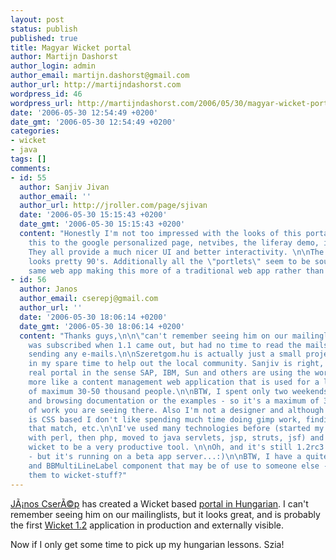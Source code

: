 ```yaml
---
layout: post
status: publish
published: true
title: Magyar Wicket portal
author: Martijn Dashorst
author_login: admin
author_email: martijn.dashorst@gmail.com
author_url: http://martijndashorst.com
wordpress_id: 46
wordpress_url: http://martijndashorst.com/2006/05/30/magyar-wicket-portal/
date: '2006-05-30 12:54:49 +0200'
date_gmt: '2006-05-30 12:54:49 +0200'
categories:
- wicket
- java
tags: []
comments:
- id: 55
  author: Sanjiv Jivan
  author_email: ''
  author_url: http://jroller.com/page/sjivan
  date: '2006-05-30 15:15:43 +0200'
  date_gmt: '2006-05-30 15:15:43 +0200'
  content: "Honestly I'm not too impressed with the looks of this portal. Compare
    this to the google personalized page, netvibes, the liferay demo, infoq etc..
    They all provide a much nicer UI and better interactivity. \n\nThe hungarian portal
    looks pretty 90's. Additionally all the \"portlets\" seem to be sourced from the
    same web app making this more of a traditional web app rather than a portal."
- id: 56
  author: Janos
  author_email: cserepj@gmail.com
  author_url: ''
  date: '2006-05-30 18:06:14 +0200'
  date_gmt: '2006-05-30 18:06:14 +0200'
  content: "Thanks guys,\n\n\"can't remember seeing him on our mailinglists\"\n\nI
    was subscribed when 1.1 came out, but had no time to read the mails. I don't remember
    sending any e-mails.\n\nSzeretgom.hu is actually just a small project I'm doing
    in my spare time to help out the local community. Sanjiv is right, it's not a
    real portal in the sense SAP, IBM, Sun and others are using the word - it is becoming
    more like a content management web application that is used for a local community
    of maximum 30-50 thousand people.\n\nBTW, I spent only two weekends writing code
    and browsing documentation or the examples - so it's a maximum of 35-40 man-hours
    of work you are seeing there. Also I'm not a designer and although the whole thing
    is CSS based I don't like spending much time doing gimp work, finding colours
    that match, etc.\n\nI've used many technologies before (started my web development
    with perl, then php, moved to java servlets, jsp, struts, jsf) and so far I find
    wicket to be a very productive tool. \n\nOh, and it's still 1.2rc3 under the covers
    - but it's running on a beta app server...:)\n\nBTW, I have a quite basic BBLabel
    and BBMultiLineLabel component that may be of use to someone else - should I contribute
    them to wicket-stuff?"
---
```

<p><a href="http://blogs.sun.com/csj">JÃ¡nos CserÃ©p</a> has created a Wicket based <a href="http://www.szeretgom.hu/">portal in Hungarian</a>. I can't remember seeing him on our mailinglists, but it looks great, and is probably the first <a href="http://wicketframework.org/wicket-1.2">Wicket 1.2</a> application in production and externally visible.</p>
<p>
Now if I only get some time to pick up my hungarian lessons. Szia!</p>
